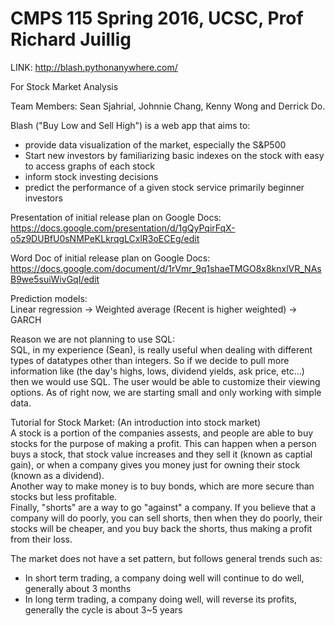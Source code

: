 # CMPS 115 Spring 2016, UCSC, Prof Richard Juillig

LINK: http://blash.pythonanywhere.com/

For Stock Market Analysis

Team Members: Sean Sjahrial, Johnnie Chang, Kenny Wong and Derrick Do.

Blash ("Buy Low and Sell High") is a web app that aims to:

* provide data visualization of the market, especially the S&P500
* Start new investors by familiarizing basic indexes on the stock with easy to access graphs of each stock
* inform stock investing decisions
* predict the performance of a given stock service primarily beginner investors


Presentation of initial release plan on Google Docs:
https://docs.google.com/presentation/d/1gQyPqirFqX-o5z9DUBfU0sNMPeKLkrqgLCxlR3oECEg/edit

Word Doc of initial release plan on Google Docs:
https://docs.google.com/document/d/1rVmr_9q1shaeTMGO8x8knxlVR_NAsB9we5suiWivGqI/edit


Prediction models: <br />
Linear regression -> Weighted average (Recent is higher weighted) -> GARCH

Reason we are not planning to use SQL: <br />
SQL, in my experience (Sean), is really useful when dealing with different types of datatypes other than integers. So if we decide to pull more information like (the day's highs, lows, dividend yields, ask price, etc...) then we would use SQL. The user would be able to customize their viewing options. 
As of right now, we are starting small and only working with simple data.


Tutorial for Stock Market: (An introduction into stock market) <br />
A stock is a portion of the companies assests, and people are able to buy stocks for the purpose of making a profit. This can happen when a person buys a stock, that stock value increases and they sell it (known as captial gain), or when a company gives you money just for owning their stock (known as a dividend).  <br />
Another way to make money is to buy bonds, which are more secure than stocks but less profitable. <br/>
Finally, "shorts" are a way to go "against" a company. If you believe that a company will do poorly, you can sell shorts, then when they do poorly, their stocks will be cheaper, and you buy back the shorts, thus making a profit from their loss.


The market does not have a set pattern, but follows general trends such as:
* In short term trading, a company doing well will continue to do well, generally about 3 months 
* In long term trading, a company doing well, will reverse its profits, generally the cycle is about 3~5 years



